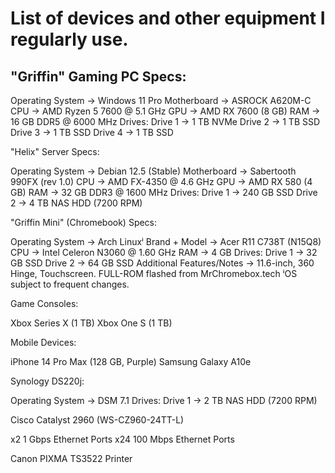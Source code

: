 # List of devices and other equipment I regularly use.

## "**Griffin**" Gaming PC Specs:
Operating System → Windows 11 Pro
Motherboard → ASROCK A620M-C
CPU → AMD Ryzen 5 7600 @ 5.1 GHz
GPU → AMD RX 7600 (8 GB)
RAM → 16 GB DDR5 @ 6000 MHz
Drives:
Drive 1 → 1 TB NVMe
Drive 2 → 1 TB SSD
Drive 3 → 1 TB SSD
Drive 4 → 1 TB SSD
</details>





"Helix" Server Specs:

Operating System → Debian 12.5 (Stable)
Motherboard → Sabertooth 990FX (rev 1.0)
CPU → AMD FX-4350 @ 4.6 GHz
GPU → AMD RX 580 (4 GB)
RAM → 32 GB DDR3 @ 1600 MHz
Drives:
Drive 1 → 240 GB SSD
Drive 2 → 4 TB NAS HDD (7200 RPM)


"Griffin Mini" (Chromebook) Specs:

Operating System → Arch Linuxⁱ
Brand + Model → Acer R11 C738T (N15Q8)
CPU → Intel Celeron N3060 @ 1.60 GHz
RAM → 4 GB
Drives:
Drive 1 → 32 GB SSD
Drive 2 → 64 GB SSD
Additional Features/Notes → 11.6-inch, 360 Hinge, Touchscreen.
FULL-ROM flashed from MrChromebox.tech
ⁱOS subject to frequent changes.

Game Consoles:

Xbox Series X (1 TB)
Xbox One S (1 TB)

Mobile Devices:
        
iPhone 14 Pro Max (128 GB, Purple)
Samsung Galaxy A10e

Synology DS220j:
        
Operating System → DSM 7.1
Drives:
Drive 1 → 2 TB NAS HDD (7200 RPM)

Cisco Catalyst 2960 (WS-CZ960-24TT-L)
        
x2 1 Gbps Ethernet Ports
x24 100 Mbps Ethernet Ports

Canon PIXMA TS3522 Printer
